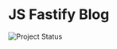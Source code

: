 # JS Fastify Blog

![Project Status](https://github.com/moklidia/github-actions/.github/workflows/workflow.yml/badge.svg)
